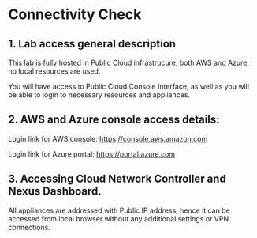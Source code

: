 # Connectivity Check

## 1. Lab access general description

This lab is fully hosted in Public Cloud infrastrucure, both AWS and Azure, no local resources are used. 

You will have access to Public Cloud Console Interface, as well as you will be able to login to necessary resources and appliances. 

## 2. AWS and Azure console access details: 

Login link for AWS console: https://console.aws.amazon.com

Login link for Azure portal: https://portal.azure.com 

## 3. Accessing Cloud Network Controller and Nexus Dashboard. 

All appliances are addressed with Public IP address, hence it can be accessed from local browser without any additional settings or VPN connections. 




